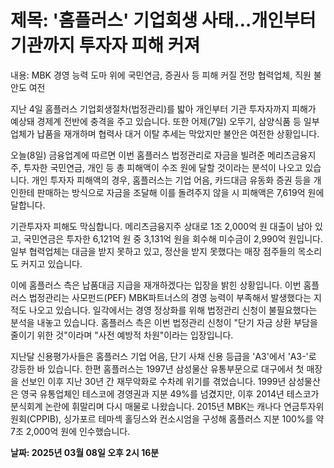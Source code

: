# **제목: '홈플러스' 기업회생 사태…개인부터 기관까지 투자자 피해 커져**

  내용: MBK 경영 능력 도마 위에 국민연금, 증권사 등 피해 커질 전망 협력업체, 직원 불안도 여전

지난 4일 홈플러스 기업회생절차(법정관리)를 밟아 개인부터 기관 투자자까지 피해가 예상돼 경제계 전반에 충격을 주고 있습니다. 또한 어제(7일) 오뚜기, 삼양식품 등 일부 업체가 납품을 재개하며 협력사 대거 이탈 추세는 막았지만 불안은 여전한 상황입니다.

오늘(8일) 금융업계에 따르면 이번 홈플러스 법정관리로 자금을 빌려준 메리츠금융지주, 투자한 국민연금, 개인 등 총 피해액이 수조 원에 달할 것이라는 분석이 나오고 있습니다. 개인 투자자 피해액의 경우, 홈플러스는 기업 어음, 카드대금 유동화 증권 등을 개인한테 판매하는 방식으로 자금을 조달해 이를 돌려주지 않을 시 피해액은 7,619억 원에 달합니다.

기관투자자 피해도 막심합니다. 메리츠금융지주 상대로 1조 2,000억 원 대출이 남아 있고, 국민연금은 투자한 6,121억 원 중 3,131억 원을 회수해 미수금이 2,990억 원입니다. 일부 협력업체는 대금을 받지 못하고 있고, 정산을 받지 못했다는 매장 점주들의 목소리도 커지고 있습니다.

이에 홈플러스 측은 납품대금 지급을 재개하겠다는 입장을 밝힌 상황입니다. 이번 홈플러스 법정관리는 사모펀드(PEF) MBK파트너스의 경영 능력이 부족해서 발생했다는 지적도 나오고 있습니다. 일각에서는 경영 정상화를 위해 법정관리 신청이 불필요했다는 분석을 내놓고 있습니다. 홈플러스 측은 이번 법정관리 신청이 "단기 자금 상환 부담을 줄이기 위한 것"이라며 "사전 예방적 차원"이라는 입장입니다.

지난달 신용평가사들은 홈플러스 기업 어음, 단기 사채 신용 등급을 'A3'에서 'A3-'로 강등한 바 있습니다. 한편 홈플러스는 1997년 삼성물산 유통부문으로 대구에서 첫 매장을 선보인 이후 지난 30년 간 재무악화로 수차례 위기를 겪었습니다. 1999년 삼성물산은 영국 유통업체인 테스코에 경영권과 지분 49%를 넘겼지만, 이후 2014년 테스코가 분식회계 논란에 휘말리며 다시 매물로 나왔습니다. 2015년 MBK는 캐나다 연금투자위원회(CPPIB), 싱가포르 테마섹 홀딩스와 컨소시엄을 구성해 홈플러스 지분 100%를 약 7조 2,000억 원에 인수했습니다.

  **날짜: 2025년 03월 08일 오후 2시 16분**